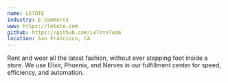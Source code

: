 ```yaml
---
name: LETOTE
industry: E-Commerce
www: https://letote.com
github: https://github.com/LeToteTeam
location: San Francisco, CA
---
```

Rent and wear all the latest fashion, without ever stepping foot inside a store. We use Elixir, Phoenix, and Nerves in our fulfillment center for speed, efficiency, and automation.
